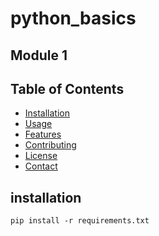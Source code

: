 
# python_basics
## Module 1
## Table of Contents
- [Installation](#installation)
- [Usage](#usage)
- [Features](#features)
- [Contributing](#contributing)
- [License](#license)
- [Contact](#contact)

## installation
```shell
pip install -r requirements.txt